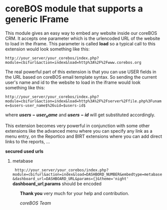coreBOS module that supports a generic IFrame
=======

This module gives an easy way to embed any website inside our coreBOS CRM. It accepts one parameter which is the urlencoded URL of the website to load in the iframe. This parameter is called **load** so a typical call to this extension would look something like this:

``` http://your_server/your_corebos/index.php?module=cbifurl&action=index&load=http%3A%2F%2Fwww.corebos.org ```

The real powerful part of this extension is that you can use USER fields in the URL based on coreBOS email template syntax. So sending the current user's name and id to the website to load in the iframe would look something like this:

``` http://your_server/your_corebos/index.php?module=cbifurl&action=index&load=http%3A%2F%2Fserver%2Ffile.php%3Funame=$users-user_name$%26uid=$users-id$ ```

where **$users-user_name$** and **$users-id$** will get substituted accordingly.

This extension becomes very powerful in conjunction with some other extensions like the advanced menu where you can specify any link as a menu entry, on the Reportico and BIRT extensions where you can add direct links to the reports, ...

**secured used urls**
<ol>
<li>metabase

``` http://your_server/your_corebos/index.php?module=cbifurl&action=index&load=DASHBORD_NUMBER&embedtype=metabase&dashboard_url=DASHBOARD_URL&params={}&theme='night'```
        **dashboard_url**,**params** should be encoded
</li>
<ol>


**Thank you** very much for your help and contribution.

*coreBOS Team*
